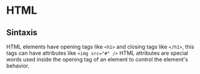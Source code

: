 # HTML
## Sintaxis
HTML elements have opening tags like `<h1>` and closing tags like `</h1>`,  this tags can have attributes like `<img src="#" />` HTML attributes are special words used inside the opening tag of an element to control the element's behavior. 